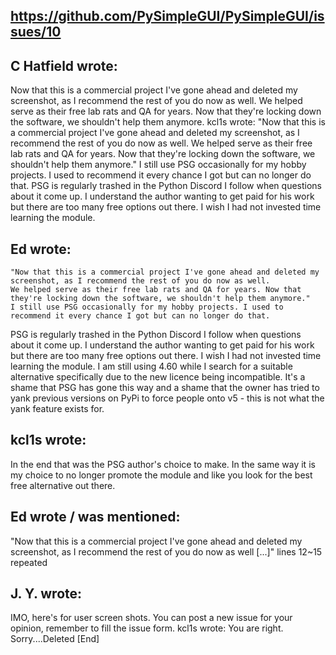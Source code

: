 https://github.com/PySimpleGUI/PySimpleGUI/issues/10
---
## C Hatfield wrote:
Now that this is a commercial project I've gone ahead and deleted my screenshot, as I recommend the rest of you do now as well.
We helped serve as their free lab rats and QA for years. Now that they're locking down the software, we shouldn't help them anymore.
kcl1s wrote:
  "Now that this is a commercial project I've gone ahead and deleted my screenshot, as I recommend the rest of you do now as well.
  We helped serve as their free lab rats and QA for years. Now that they're locking down the software, we shouldn't help them anymore."
I still use PSG occasionally for my hobby projects. I used to recommend it every chance I got but can no longer do that. PSG is regularly trashed in the Python Discord I follow when questions about it come up.
I understand the author wanting to get paid for his work but there are too many free options out there. I wish I had not invested time learning the module.

## Ed wrote:
    "Now that this is a commercial project I've gone ahead and deleted my screenshot, as I recommend the rest of you do now as well.
    We helped serve as their free lab rats and QA for years. Now that they're locking down the software, we shouldn't help them anymore."
    I still use PSG occasionally for my hobby projects. I used to recommend it every chance I got but can no longer do that.
  PSG is regularly trashed in the Python Discord I follow when questions about it come up. I understand the author wanting to get paid for his work but there are too many free options out there. I wish I had not invested time learning the module.
I am still using 4.60 while I search for a suitable alternative specifically due to the new licence being incompatible.
It's a shame that PSG has gone this way and a shame that the owner has tried to yank previous versions on PyPi to force people onto v5 - this is not what the yank feature exists for.

## kcl1s wrote:
In the end that was the PSG author's choice to make. In the same way it is
my choice to no longer promote the module and like you look for the best
free alternative out there.

## Ed wrote / was mentioned:
  "Now that this is a commercial project I've gone ahead and deleted my
  screenshot, as I recommend the rest of you do now as well [...]"
  lines 12~15 repeated
## J. Y. wrote:
IMO, here's for user screen shots. You can post a new issue for your opinion, remember to fill the issue form.
kcl1s wrote:
You are right. Sorry....Deleted
[End]
